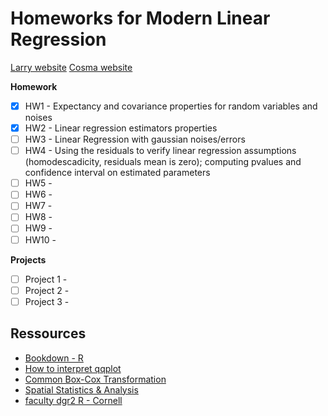 # Homeworks for Modern Linear Regression

[Larry website](https://www.stat.cmu.edu/~larry/=stat401/)
[Cosma website](https://www.stat.cmu.edu/~cshalizi/mreg/15/)

**Homework**

- [X] HW1 - Expectancy and covariance properties for random variables and noises
- [X] HW2 - Linear regression estimators properties
- [ ] HW3 - Linear Regression with gaussian noises/errors
- [ ] HW4 - Using the residuals to verify linear regression assumptions (homodescadicity, residuals mean is zero); computing pvalues and confidence interval on estimated parameters
- [ ] HW5 - 
- [ ] HW6 - 
- [ ] HW7 - 
- [ ] HW8 - 
- [ ] HW9 - 
- [ ] HW10 - 

**Projects**

- [ ] Project 1 - 
- [ ] Project 2 - 
- [ ] Project 3 - 

## Ressources

- [Bookdown - R](https://bookdown.org/dli/rguide/inference-on-two-independent-sample-means.html#one-sided-hypothesis-test-1)
- [How to interpret qqplot](https://stats.stackexchange.com/questions/101274/how-to-interpret-a-qq-plot)
- [Common Box-Cox Transformation](https://sixsigmastudyguide.com/box-cox-transformation/)
- [Spatial Statistics & Analysis](https://www.css.cornell.edu/faculty/dgr2/ref/index.html)
- [faculty dgr2 R - Cornell](https://www.css.cornell.edu/faculty/dgr2/_static/files/R_html/)
